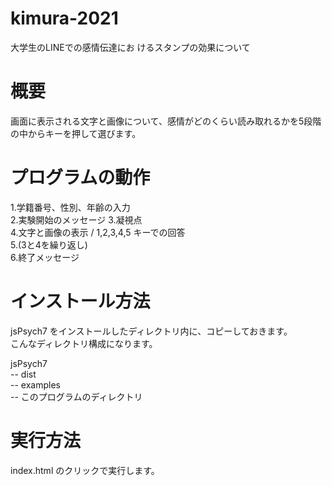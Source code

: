 # kimura-2021
大学生のLINEでの感情伝達にお けるスタンプの効果について

# 概要
画面に表示される文字と画像について、感情がどのくらい読み取れるかを5段階の中からキーを押して選びます。

# プログラムの動作 
1.学籍番号、性別、年齢の入力  
2.実験開始のメッセージ
3.凝視点  
4.文字と画像の表示 / 1,2,3,4,5 キーでの回答  
5.(3と4を繰り返し)  
6.終了メッセージ  

# インストール方法
jsPsych7 をインストールしたディレクトリ内に、コピーしておきます。  
こんなディレクトリ構成になります。  
  
jsPsych7  
-- dist  
-- examples  
-- このプログラムのディレクトリ

# 実行方法
index.html のクリックで実行します。
